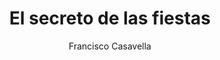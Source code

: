 ---
title: "El secreto de las fiestas"
subtitle: ""
description: ""
layout: book
author: Francisco Casavella
started: 2022-11-12
read: 2023-11-12
status: read
rating: 4
color: 
cover: 
pages: 240
progress: 0
link: 
---